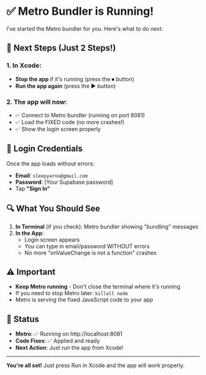 # ✅ Metro Bundler is Running!

I've started the Metro bundler for you. Here's what to do next:

## 🎯 Next Steps (Just 2 Steps!)

### 1. In Xcode:
- **Stop the app** if it's running (press the ⏹ button)
- **Run the app again** (press the ▶️ button)

### 2. The app will now:
- ✅ Connect to Metro bundler (running on port 8081)
- ✅ Load the FIXED code (no more crashes!)
- ✅ Show the login screen properly

## 📱 Login Credentials

Once the app loads without errors:
- **Email**: `sleepyarno@gmail.com`
- **Password**: [Your Supabase password]
- Tap **"Sign In"**

## 🔍 What You Should See

1. **In Terminal** (if you check): Metro bundler showing "bundling" messages
2. **In the App**: 
   - Login screen appears
   - You can type in email/password WITHOUT errors
   - No more "onValueChange is not a function" crashes

## ⚠️ Important

- **Keep Metro running** - Don't close the terminal where it's running
- If you need to stop Metro later: `killall node`
- Metro is serving the fixed JavaScript code to your app

## 🚀 Status

- **Metro**: ✅ Running on http://localhost:8081
- **Code Fixes**: ✅ Applied and ready
- **Next Action**: Just run the app from Xcode!

---

**You're all set!** Just press Run in Xcode and the app will work properly.